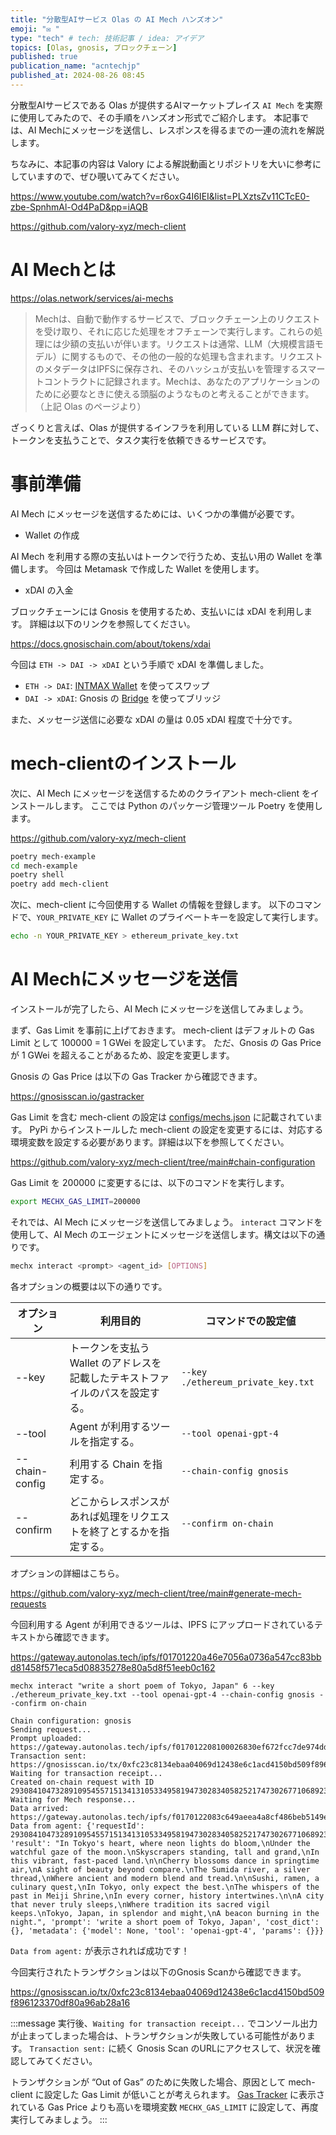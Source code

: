 ```yaml
---
title: "分散型AIサービス Olas の AI Mech ハンズオン"
emoji: "✉️ "
type: "tech" # tech: 技術記事 / idea: アイデア
topics: [Olas, gnosis, ブロックチェーン]
published: true
publication_name: "acntechjp"
published_at: 2024-08-26 08:45
---
```


分散型AIサービスである Olas が提供するAIマーケットプレイス `AI Mech` を実際に使用してみたので、その手順をハンズオン形式でご紹介します。
本記事では、AI Mechにメッセージを送信し、レスポンスを得るまでの一連の流れを解説します。

ちなみに、本記事の内容は Valory による解説動画とリポジトリを大いに参考にしていますので、ぜひ覗いてみてください。

https://www.youtube.com/watch?v=r6oxG4I6IEI&list=PLXztsZv11CTcE0-zbe-SpnhmAl-Od4PaD&pp=iAQB

https://github.com/valory-xyz/mech-client


# AI Mechとは

https://olas.network/services/ai-mechs

> Mechは、自動で動作するサービスで、ブロックチェーン上のリクエストを受け取り、それに応じた処理をオフチェーンで実行します。これらの処理には少額の支払いが伴います。リクエストは通常、LLM（大規模言語モデル）に関するもので、その他の一般的な処理も含まれます。リクエストのメタデータはIPFSに保存され、そのハッシュが支払いを管理するスマートコントラクトに記録されます。Mechは、あなたのアプリケーションのために必要なときに使える頭脳のようなものと考えることができます。（上記 Olas のページより）

ざっくりと言えば、Olas が提供するインフラを利用している LLM 群に対して、トークンを支払うことで、タスク実行を依頼できるサービスです。

# 事前準備

AI Mech にメッセージを送信するためには、いくつかの準備が必要です。

- Wallet の作成

AI Mech を利用する際の支払いはトークンで行うため、支払い用の Wallet を準備します。
今回は Metamask で作成した Wallet を使用します。

- xDAI の入金

ブロックチェーンには Gnosis を使用するため、支払いには xDAI を利用します。
詳細は以下のリンクを参照してください。

https://docs.gnosischain.com/about/tokens/xdai

今回は `ETH -> DAI -> xDAI` という手順で xDAI を準備しました。

- `ETH -> DAI`: [INTMAX Wallet](https://wallet.intmax.io/) を使ってスワップ
- `DAI -> xDAI`: Gnosis の [Bridge](https://bridge.gnosischain.com/) を使ってブリッジ

また、メッセージ送信に必要な xDAI の量は 0.05 xDAI 程度で十分です。


# mech-clientのインストール

次に、AI Mech にメッセージを送信するためのクライアント mech-client をインストールします。
ここでは Python のパッケージ管理ツール Poetry を使用します。

https://github.com/valory-xyz/mech-client

```bash
poetry mech-example
cd mech-example
poetry shell
poetry add mech-client
```

次に、mech-client に今回使用する Wallet の情報を登録します。
以下のコマンドで、`YOUR_PRIVATE_KEY` に Wallet のプライベートキーを設定して実行します。

```bash
echo -n YOUR_PRIVATE_KEY > ethereum_private_key.txt
```

# AI Mechにメッセージを送信

インストールが完了したら、AI Mech にメッセージを送信してみましょう。

まず、Gas Limit を事前に上げておきます。
mech-client はデフォルトの Gas Limit として 100000 = 1 GWei を設定しています。
ただ、Gnosis の Gas Price が 1 GWei を超えることがあるため、設定を変更します。

Gnosis の Gas Price は以下の Gas Tracker から確認できます。

https://gnosisscan.io/gastracker

Gas Limit を含む mech-client の設定は [configs/mechs.json](https://github.com/valory-xyz/mech-client/blob/main/mech_client/configs/mechs.json) に記載されています。
PyPi からインストールした mech-client の設定を変更するには、対応する環境変数を設定する必要があります。詳細は以下を参照してください。

https://github.com/valory-xyz/mech-client/tree/main#chain-configuration

Gas Limit を 200000 に変更するには、以下のコマンドを実行します。

```bash
export MECHX_GAS_LIMIT=200000
```

それでは、AI Mech にメッセージを送信してみましょう。
`interact` コマンドを使用して、AI Mech のエージェントにメッセージを送信します。構文は以下の通りです。

```bash
mechx interact <prompt> <agent_id> [OPTIONS]
```

各オプションの概要は以下の通りです。

| オプション     | 利用目的                                                                     | コマンドでの設定値                 |
| -------------- | ---------------------------------------------------------------------------- | ---------------------------------- |
| --key          | トークンを支払う Wallet のアドレスを記載したテキストファイルのパスを設定する。 | `--key ./ethereum_private_key.txt` |
| --tool         | Agent が利用するツールを指定する。                                           | `--tool openai-gpt-4`              |
| --chain-config | 利用する Chain を指定する。                                                  | `--chain-config gnosis`            |
| --confirm      | どこからレスポンスがあれば処理をリクエストを終了とするかを指定する。         | `--confirm on-chain`               |

オプションの詳細はこちら。

https://github.com/valory-xyz/mech-client/tree/main#generate-mech-requests

今回利用する Agent が利用できるツールは、IPFS にアップロードされているテキストから確認できます。

https://gateway.autonolas.tech/ipfs/f01701220a46e7056a0736a547cc83bbd81458f571eca5d08835278e80a5d8f51eeb0c162


```bash: 実行コマンド
mechx interact "write a short poem of Tokyo, Japan" 6 --key ./ethereum_private_key.txt --tool openai-gpt-4 --chain-config gnosis --confirm on-chain
```

```bash: 実行結果
Chain configuration: gnosis
Sending request...
Prompt uploaded: https://gateway.autonolas.tech/ipfs/f017012208100026830ef672fcc7de974ddd8ba535565c686c2381860ff3c167c024c1bab
Transaction sent: https://gnosisscan.io/tx/0xfc23c8134ebaa04069d12438e6c1acd4150bd509f896123370df80a96ab28a16
Waiting for transaction receipt...
Created on-chain request with ID 29308410473289109545571513413105334958194730283405825217473026771068923712621
Waiting for Mech response...
Data arrived: https://gateway.autonolas.tech/ipfs/f0170122083c649aeea4a8cf486beb5149e45232ce46224b1803ac5b818bbfe2c0a4174c7
Data from agent: {'requestId': 29308410473289109545571513413105334958194730283405825217473026771068923712621, 'result': "In Tokyo's heart, where neon lights do bloom,\nUnder the watchful gaze of the moon.\nSkyscrapers standing, tall and grand,\nIn this vibrant, fast-paced land.\n\nCherry blossoms dance in springtime air,\nA sight of beauty beyond compare.\nThe Sumida river, a silver thread,\nWhere ancient and modern blend and tread.\n\nSushi, ramen, a culinary quest,\nIn Tokyo, only expect the best.\nThe whispers of the past in Meiji Shrine,\nIn every corner, history intertwines.\n\nA city that never truly sleeps,\nWhere tradition its sacred vigil keeps.\nTokyo, Japan, in splendor and might,\nA beacon burning in the night.", 'prompt': 'write a short poem of Tokyo, Japan', 'cost_dict': {}, 'metadata': {'model': None, 'tool': 'openai-gpt-4', 'params': {}}}
```

`Data from agent:` が表示されれば成功です！

今回実行されたトランザクションは以下のGnosis Scanから確認できます。

https://gnosisscan.io/tx/0xfc23c8134ebaa04069d12438e6c1acd4150bd509f896123370df80a96ab28a16

:::message
実行後、`Waiting for transaction receipt...` でコンソール出力が止まってしまった場合は、トランザクションが失敗している可能性があります。
`Transaction sent:` に続く Gnosis Scan のURLにアクセスして、状況を確認してみてください。
<!-- textlint-disable -->
トランザクションが “Out of Gas” のために失敗した場合、原因として mech-client に設定した Gas Limit が低いことが考えられます。
[Gas Tracker](https://gnosisscan.io/gastracker) に表示されている Gas Price よりも高いを環境変数 `MECHX_GAS_LIMIT` に設定して、再度実行してみましょう。
:::
<!-- textlint-enable -->